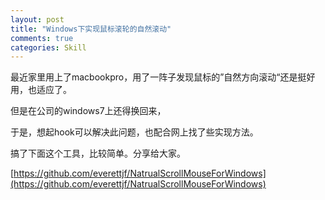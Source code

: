 ```yaml
---
layout: post
title: "Windows下实现鼠标滚轮的自然滚动"
comments: true
categories: Skill
---
```




最近家里用上了macbookpro，用了一阵子发现鼠标的”自然方向滚动“还是挺好用，也适应了。

但是在公司的windows7上还得换回来，

于是，想起hook可以解决此问题，也配合网上找了些实现方法。

搞了下面这个工具，比较简单。分享给大家。

[https://github.com/everettjf/NatrualScrollMouseForWindows](https://github.com/everettjf/NatrualScrollMouseForWindows)

<!-- more -->

